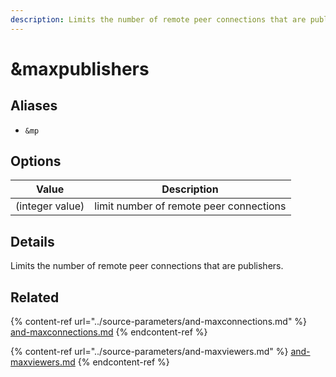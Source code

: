 ```yaml
---
description: Limits the number of remote peer connections that are publishers
---
```


# \&maxpublishers

## Aliases

* `&mp`

## Options

| Value           | Description                             |
| --------------- | --------------------------------------- |
| (integer value) | limit number of remote peer connections |

## Details

Limits the number of remote peer connections that are publishers.

## Related

{% content-ref url="../source-parameters/and-maxconnections.md" %}
[and-maxconnections.md](../source-parameters/and-maxconnections.md)
{% endcontent-ref %}

{% content-ref url="../source-parameters/and-maxviewers.md" %}
[and-maxviewers.md](../source-parameters/and-maxviewers.md)
{% endcontent-ref %}

